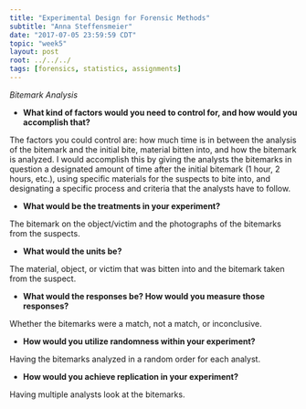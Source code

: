 ```yaml
---
title: "Experimental Design for Forensic Methods"
subtitle: "Anna Steffensmeier"
date: "2017-07-05 23:59:59 CDT"
topic: "week5"
layout: post
root: ../../../
tags: [forensics, statistics, assignments]
---
```



*Bitemark Analysis*

- **What kind of factors would you need to control for, and how would you accomplish that?**

The factors you could control are: how much time is in between the analysis of the bitemark and the initial bite, material bitten into, and how the bitemark is analyzed. I would accomplish this by giving the analysts the bitemarks in question a designated amount of time after the initial bitemark (1 hour, 2 hours, etc.), using specific materials for the suspects to bite into, and designating a specific process and criteria that the analysts have to follow.

- **What would be the treatments in your experiment?**

The bitemark on the object/victim and the photographs of the bitemarks from the suspects.

- **What would the units be?**

The material, object, or victim that was bitten into and the bitemark taken from the suspect.

- **What would the responses be? How would you measure those responses?**

Whether the bitemarks were a match, not a match, or inconclusive.

- **How would you utilize randomness within your experiment?**

Having the bitemarks analyzed in a random order for each analyst. 

- **How would you achieve replication in your experiment?**

 Having multiple analysts look at the bitemarks.
